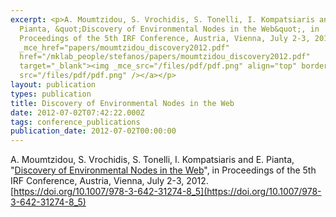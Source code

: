 ```yaml
---
excerpt: <p>A. Moumtzidou, S. Vrochidis, S. Tonelli, I. Kompatsiaris and E.
  Pianta, &quot;Discovery of Environmental Nodes in the Web&quot;, in
  Proceedings of the 5th IRF Conference, Austria, Vienna, July 2-3, 2012.<a
  _mce_href="papers/moumtzidou_discovery2012.pdf"
  href="/mklab_people/stefanos/papers/moumtzidou_discovery2012.pdf"
  target="_blank"><img _mce_src="/files/pdf/pdf.png" align="top" border="0"
  src="/files/pdf/pdf.png" /></a></p>
layout: publication
types: publication
title: Discovery of Environmental Nodes in the Web
date: 2012-07-02T07:42:22.000Z
tags: conference_publications
publication_date: 2012-07-02T00:00:00
---
```

A. Moumtzidou, S. Vrochidis, S. Tonelli, I. Kompatsiaris and E. Pianta, "[Discovery of Environmental Nodes in the Web](https://www.researchgate.net/publication/233530534_Personalized_Environmental_Service_Orchestration_for_Quality_of_Life_Improvement)", in Proceedings of the 5th IRF Conference, Austria, Vienna, July 2-3, 2012. [https://doi.org/10.1007/978-3-642-31274-8_5](https://doi.org/10.1007/978-3-642-31274-8_5)
